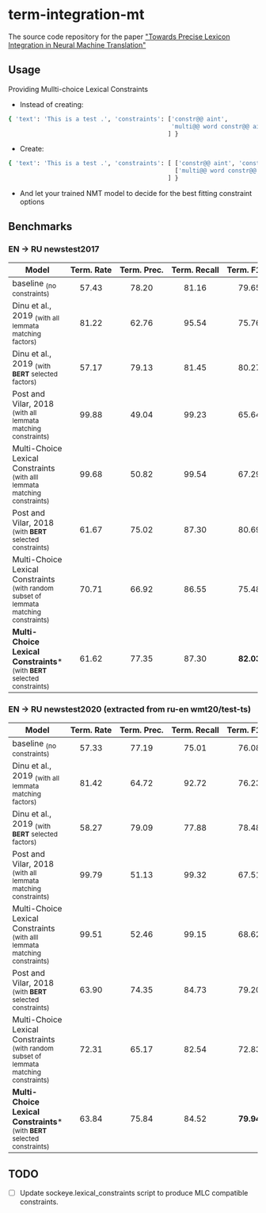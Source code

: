 # term-integration-mt
The source code repository for the paper ["Towards Precise Lexicon Integration in Neural Machine Translation"](https://aclanthology.org/2021.ranlp-1.122/)

## Usage

Providing Mullti-choice Lexical Constraints

* Instead of creating:

```bash
{ 'text': 'This is a test .', 'constraints': ['constr@@ aint', 
                                              'multi@@ word constr@@ aint',
                                             ] }
```

* Create:

```bash
{ 'text': 'This is a test .', 'constraints': [ ['constr@@ aint', 'constr@@ ain@@ ts', 'Cons@@ tr@@ aint'], 
                                               ['multi@@ word constr@@ aint', 'Multi@@ word constr@@ aint'], 
                                             ] }
```

* And let your trained NMT model to decide for the best fitting constraint options

## Benchmarks

### EN -> RU newstest2017

Model                                                                                            | Term.&nbsp;Rate | Term.&nbsp;Prec. | Term.&nbsp;Recall | Term.&nbsp;F1 | BLEU&nbsp;(Δ)&nbsp;&nbsp;&nbsp;&nbsp;&nbsp;&nbsp;
------------------------------------------------------------------------------------------------ | :--------: | :---------: | :----------: | -------: | ------:
baseline <sub>(no constraints)</sub>                                                             | 57.43      | 78.20       | 81.16        | 79.65    | **33.2**
Dinu et al., 2019 <sub>(with all lemmata matching factors)</sub>                                 | 81.22      | 62.76       | 95.54        | 75.76    | 30.2 (-3.0)
Dinu et al., 2019 <sub>(with **BERT** selected factors)</sub>                                    | 57.17      | 79.13       | 81.45        | 80.27    | 31.8 (-1.4)
Post and Vilar, 2018 <sub>(with all lemmata matching constraints)</sub>                          | 99.88      | 49.04       | 99.23        | 65.64    | 26.0 (-7.2)
Multi-Choice Lexical Constraints <sub>(with alll lemmata matching constraints)</sub>             | 99.68      | 50.82       | 99.54        | 67.29    | 28.2 (-5.0)
Post and Vilar, 2018 <sub>(with **BERT** selected constraints)</sub>                             | 61.67      | 75.02       | 87.30        | 80.69    | 31.1 (-2.1)
Multi-Choice Lexical Constraints <sub>(with random subset of lemmata matching constraints)</sub> | 70.71      | 66.92       | 86.55        | 75.48    | 31.7 (-1.5)
**Multi-Choice Lexical Constraints*** <sub>(with **BERT** selected constraints)</sub>            | 61.62      | 77.35       | 87.30        | **82.03**| **32.5 (-0.7)**

### EN -> RU newstest2020 (extracted from ru-en wmt20/test-ts)

Model                                                                                            | Term.&nbsp;Rate | Term.&nbsp;Prec. | Term.&nbsp;Recall | Term.&nbsp;F1 | BLEU&nbsp;(Δ)&nbsp;&nbsp;&nbsp;&nbsp;&nbsp;&nbsp;
------------------------------------------------------------------------------------------------ | :--------: | :---------: | :----------: | -------: | ------:
baseline <sub>(no constraints)</sub>                                                             | 57.33      | 77.19       | 75.01        | 76.08    | **28.8**
Dinu et al., 2019 <sub>(with all lemmata matching factors)</sub>                                 | 81.42      | 64.72       | 92.72        | 76.23    | 26.4 (-2.4)
Dinu et al., 2019 <sub>(with **BERT** selected factors)</sub>                                    | 58.27      | 79.09       | 77.88        | 78.48    | 27.8 (-1.0)
Post and Vilar, 2018 <sub>(with all lemmata matching constraints)</sub>                          | 99.79      | 51.13       | 99.32        | 67.51    | 24.6 (-4.2)
Multi-Choice Lexical Constraints <sub>(with alll lemmata matching constraints)</sub>             | 99.51      | 52.46       | 99.15        | 68.62    | 24.9 (-3.9)
Post and Vilar, 2018 <sub>(with **BERT** selected constraints)</sub>                             | 63.90      | 74.35      | 84.73        | 79.20    | 27.4 (-1.4)
Multi-Choice Lexical Constraints <sub>(with random subset of lemmata matching constraints)</sub> | 72.31      | 65.17       | 82.54        | 72.83    | 27.3 (-1.5)
**Multi-Choice Lexical Constraints*** <sub>(with **BERT** selected constraints)</sub>            | 63.84      | 75.84       | 84.52        | **79.94**| **28.1 (-0.7)**

## TODO
- [ ] Update sockeye.lexical_constraints script to produce MLC compatible constraints.
